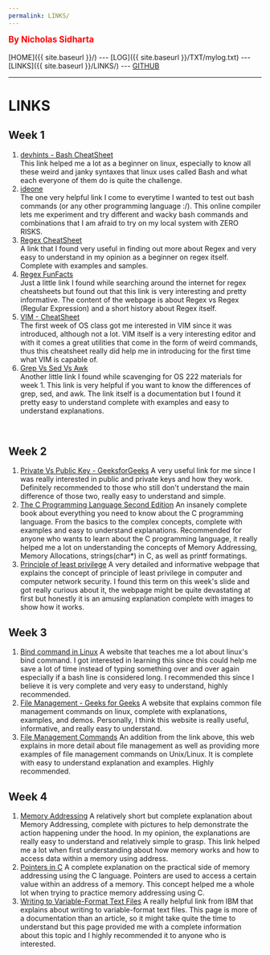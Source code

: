 ```yaml
---
permalink: LINKS/
---
```

<span style="color:red; font-weight:bold; font-size:larger;">By Nicholas Sidharta</span>
<br><br>
[HOME]({{ site.baseurl }}/) ---
[LOG]({{ site.baseurl }}/TXT/mylog.txt) ---
[LINKS]({{ site.baseurl }}/LINKS/) ---
[GITHUB](https://github.com/Nicholas-Sidharta12365/os222)
<br>
<hr>

# LINKS

## Week 1
1. [devhints - Bash CheatSheet](https://devhints.io/bash)<br>
    This link helped me a lot as a beginner on linux, especially to know all these weird and janky syntaxes that linux uses called Bash and what each everyone of them do is quite the challenge.
2. [ideone](https://ideone.com/)<br>
    The one very helpful link I come to everytime I wanted to test out bash commands (or any other programming language :/). This online compiler lets me experiment and try different and wacky bash commands and combinations that I am afraid to try on my local system with ZERO RISKS.
3. [Regex CheatSheet](https://www.rexegg.com/regex-quickstart.html)<br>
    A link that I found very useful in finding out more about Regex and very easy to understand in my opinion as a beginner on regex itself. Complete with examples and samples.
4. [Regex FunFacts](https://www.rexegg.com/regex-vs-regular-expression.html)<br>
    Just a little link I found while searching around the internet for regex cheatsheets but found out that this link is very interesting and pretty informative. The content of the webpage is about Regex vs Regex (Regular Expression) and a short history about Regex itself.
5. [VIM - CheatSheet](https://vim.rtorr.com/)<br>
    The first week of OS class got me interested in VIM since it was introduced, although not a lot. VIM itself is a very interesting editor and with it comes a great utilities that come in the form of weird commands, thus this cheatsheet really did help me in introducing for the first time what VIM is capable of.
6. [Grep Vs Sed Vs Awk](https://www.linode.com/docs/guides/differences-between-grep-sed-awk/)<br>
    Another little link I found while scavenging for OS 222 materials for week 1. This link is very helpful if you want to know the differences of grep, sed, and awk. The link itself is a documentation but I found it pretty easy to understand complete with examples and easy to understand explanations.
<br>

## Week 2
1. [Private Vs Public Key - GeeksforGeeks](https://www.geeksforgeeks.org/difference-between-private-key-and-public-key/)
A very useful link for me since I was really interested in public and private keys and how they work. Definitely recommended to those who still don't understand the main difference of those two, really easy to understand and simple.
2. [The C Programming Language Second Edition](http://cslabcms.nju.edu.cn/problem_solving/images/c/cc/The_C_Programming_Language_%282nd_Edition_Ritchie_Kernighan%29.pdf)
An insanely complete book about everything you need to know about the C programming language. From the basics to the complex concepts, complete with examples and easy to understand explanations. Recommended for anyone who wants to learn about the C programming language, it really helped me a lot on understanding the concepts of Memory Addressing, Memory Allocations, strings(char*) in C, as well as printf formatings.
3. [Principle of least privilege](https://delinea.com/what-is/least-privilege)
A very detailed and informative webpage that explains the concept of principle of least privilege in computer and computer network security. I found this term on this week's slide and got really curious about it, the webpage might be quite devastating at first but honestly it is an amusing explanation complete with images to show how it works.

## Week 3
1. [Bind command in Linux](https://www.geeksforgeeks.org/bind-command-in-linux-with-examples/#:~:text=bind%20command%20is%20Bash%20shell,being%20pressed%20on%20the%20keyboard.)
A website that teaches me a lot about linux's bind command. I got interested in learning this since this could help me save a lot of time instead of typing something over and over again especially if a bash line is considered long. I recommended this since I believe it is very complete and very easy to understand, highly recommended.
2. [File Management - Geeks for Geeks](https://www.geeksforgeeks.org/file-management-in-linux/)
A website that explains common file management commands on linux, complete with explanations, examples, and demos. Personally, I think this website is really useful, informative, and really easy to understand.
3. [File Management Commands](https://www.tutorialspoint.com/unix/unix-file-management.htm)
An addition from the link above, this web explains in more detail about file management as well as providing more examples of file management commands on Unix/Linux. It is complete with easy to understand explanation and examples. Highly recommended.

## Week 4
1. [Memory Addressing](https://www.uobabylon.edu.iq/eprints/publication_3_22584_1575.pdf)
A relatively short but complete explanation about Memory Addressing, complete with pictures to help demonstrate the action happening under the hood. In my opinion, the explanations are really easy to understand and relatively simple to grasp. This link helped me a lot when first understanding about how memory works and how to access data within a memory using address.
2. [Pointers in C](https://computer.howstuffworks.com/c23.htm)
A complete explanation on the practical side of memory addressing using the C language. Pointers are used to access a certain value within an address of a memory. This concept helped me a whole lot when trying to practice memory addressing using C.
3. [Writing to Variable-Format Text Files](https://www.ibm.com/docs/en/zos/2.2.0?topic=SSLTBW_2.2.0/com.ibm.zos.v2r2.cbcpx01/oswvtx.htm)
A really helpful link from IBM that explains about writing to variable-format text files. This page is more of a documentation than an article, so it might take quite the time to understand but this page provided me with a complete information about this topic and I highly recommended it to anyone who is interested.
